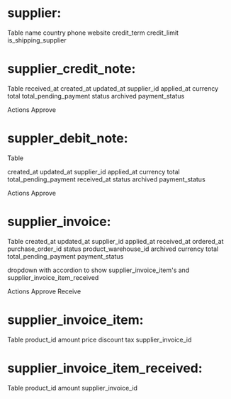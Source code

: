 # supplier:

Table
name
country
phone
website
credit_term
credit_limit
is_shipping_supplier

# supplier_credit_note:

Table
received_at
created_at
updated_at
supplier_id
applied_at
currency
total
total_pending_payment
status
archived
payment_status

Actions
Approve

# suppler_debit_note:

Table

created_at
updated_at
supplier_id
applied_at
currency
total
total_pending_payment
received_at
status
archived
payment_status

Actions
Approve

# supplier_invoice:

Table
created_at
updated_at
supplier_id
applied_at
received_at
ordered_at
purchase_order_id
status
product_warehouse_id
archived
currency
total
total_pending_payment
payment_status

dropdown with accordion to show supplier_invoice_item's and supplier_invoice_item_received

Actions
Approve
Receive

# supplier_invoice_item:

Table
product_id
amount
price
discount
tax
supplier_invoice_id

# supplier_invoice_item_received:

Table
product_id
amount
supplier_invoice_id
